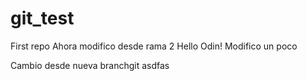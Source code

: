 # git_test
First repo
Ahora modifico desde rama 2
Hello Odin!
Modifico un poco

Cambio desde nueva branchgit 
asdfas
